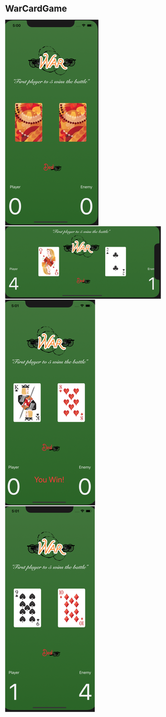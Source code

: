 # WarCardGame

![](screenshots/screenshot1.png)
![](screenshots/screenshot2.png)
![](screenshots/screenshot3.png)
![](screenshots/screenshot4.png)

